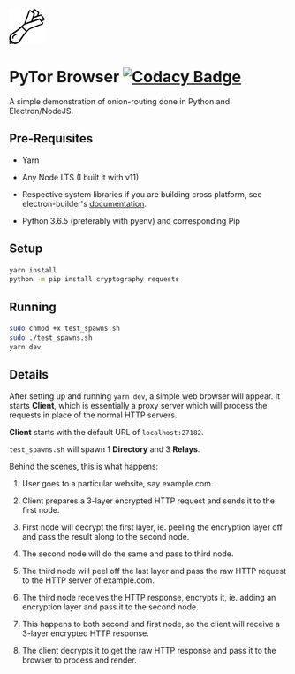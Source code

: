 ![logo](src/renderer/onion.png)

# PyTor Browser [![Codacy Badge](https://api.codacy.com/project/badge/Grade/41fa263f875e4d50b5d290a15f5c3d6c)](https://www.codacy.com/app/limyaojie93/pytor-browser?utm_source=github.com&utm_medium=referral&utm_content=causztic/pytor-browser&utm_campaign=Badge_Grade)

A simple demonstration of onion-routing done in Python and Electron/NodeJS.

## Pre-Requisites

-   Yarn

-   Any Node LTS (I built it with v11)

-   Respective system libraries if you are building cross platform,
    see electron-builder's [documentation](https://www.electron.build/multi-platform-build).

-   Python 3.6.5 (preferably with pyenv) and corresponding Pip

## Setup

```sh
yarn install
python -m pip install cryptography requests
```

## Running

```sh
sudo chmod +x test_spawns.sh
sudo ./test_spawns.sh
yarn dev
```

## Details

After setting up and running `yarn dev`, a simple web browser will appear. It starts **Client**, which is essentially a proxy server which will process the requests in place of the normal HTTP servers. 

**Client** starts with the default URL of `localhost:27182`.

`test_spawns.sh` will spawn 1 **Directory** and 3 **Relays**.

Behind the scenes, this is what happens:

1.  User goes to a particular website, say example.com.

2.  Client prepares a 3-layer encrypted HTTP request and sends it to the first
    node.

3.  First node will decrypt the first layer, ie. peeling the encryption layer
    off and pass the result along to the second node.

4.  The second node will do the same and pass to third node.

5.  The third node will peel off the last layer and pass the raw HTTP request to
    the HTTP server of example.com.

6.  The third node receives the HTTP response, encrypts it, ie. adding an
    encryption layer and pass it to the second node.

7.  This happens to both second and first node, so the client will receive a
    3-layer encrypted HTTP response.

8.  The client decrypts it to get the raw HTTP response and pass it to the browser
    to process and render.
